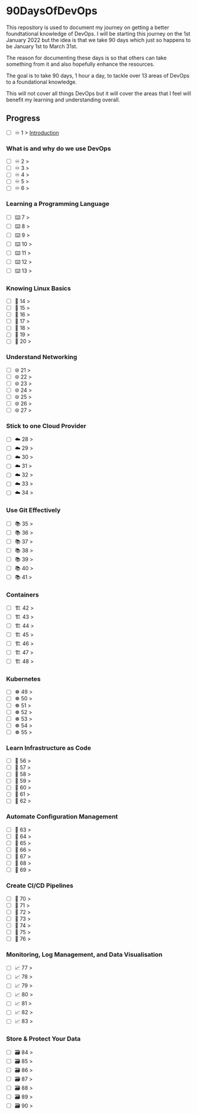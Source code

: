# 90DaysOfDevOps

This repository is used to document my journey on getting a better foundtational knowledge of DevOps. I will be starting this journey on the 1st January 2022 but the idea is that we take 90 days which just so happens to be January 1st to March 31st. 

The reason for documenting these days is so that others can take something from it and also hopefully enhance the resources. 

The goal is to take 90 days, 1 hour a day, to tackle over 13 areas of DevOps to a foundational knowledge. 

This will not cover all things DevOps but it will cover the areas that I feel will benefit my learning and understanding overall. 

## Progress 

- [ ] ♾️ 1 > [Introduction](Days/day1.md)

### What is and why do we use DevOps


- [ ] ♾️ 2 > [](Days/day2.md)
- [ ] ♾️ 3 > [](Days/day3.md)
- [ ] ♾️ 4 > [](Days/day4.md)
- [ ] ♾️ 5 > [](Days/day5.md)
- [ ] ♾️ 6 > [](Days/day6.md)

### Learning a Programming Language

- [ ] ⌨️ 7 > [](Days/day7.md)
- [ ] ⌨️ 8 > [](Days/day8.md)
- [ ] ⌨️ 9 > [](Days/day9.md)
- [ ] ⌨️ 10 > [](Days/day10.md)
- [ ] ⌨️ 11 > [](Days/day11.md)
- [ ] ⌨️ 12 > [](Days/day12.md)
- [ ] ⌨️ 13 > [](Days/day13.md)

### Knowing Linux Basics

- [ ] 🐧 14 > [](Days/day14.md)
- [ ] 🐧 15 > [](Days/day15.md)
- [ ] 🐧 16 > [](Days/day16.md)
- [ ] 🐧 17 > [](Days/day17.md)
- [ ] 🐧 18 > [](Days/day18.md)
- [ ] 🐧 19 > [](Days/day19.md)
- [ ] 🐧 20 > [](Days/day20.md)

### Understand Networking

- [ ] 🌐 21 > [](Days/day21.md)
- [ ] 🌐 22 > [](Days/day22.md)
- [ ] 🌐 23 > [](Days/day23.md)
- [ ] 🌐 24 > [](Days/day24.md)
- [ ] 🌐 25 > [](Days/day25.md)
- [ ] 🌐 26 > [](Days/day26.md)
- [ ] 🌐 27 > [](Days/day27.md)

### Stick to one Cloud Provider

- [ ] ☁️ 28 > [](Days/day28.md)
- [ ] ☁️ 29 > [](Days/day29.md)
- [ ] ☁️ 30 > [](Days/day30.md)
- [ ] ☁️ 31 > [](Days/day31.md)
- [ ] ☁️ 32 > [](Days/day32.md)
- [ ] ☁️ 33 > [](Days/day33.md)
- [ ] ☁️ 34 > [](Days/day34.md)

### Use Git Effectively

- [ ] 📚 35 > [](Days/day35.md)
- [ ] 📚 36 > [](Days/day36.md)
- [ ] 📚 37 > [](Days/day37.md)
- [ ] 📚 38 > [](Days/day38.md)
- [ ] 📚 39 > [](Days/day39.md)
- [ ] 📚 40 > [](Days/day40.md)
- [ ] 📚 41 > [](Days/day41.md)

### Containers 

- [ ] 🏗️ 42 > [](Days/day42.md)
- [ ] 🏗️ 43 > [](Days/day43.md)
- [ ] 🏗️ 44 > [](Days/day44.md)
- [ ] 🏗️ 45 > [](Days/day45.md)
- [ ] 🏗️ 46 > [](Days/day46.md)
- [ ] 🏗️ 47 > [](Days/day47.md)
- [ ] 🏗️ 48 > [](Days/day48.md)

### Kubernetes

- [ ] ☸ 49 > [](Days/day49.md)
- [ ] ☸ 50 > [](Days/day50.md)
- [ ] ☸ 51 > [](Days/day51.md)
- [ ] ☸ 52 > [](Days/day52.md)
- [ ] ☸ 53 > [](Days/day53.md)
- [ ] ☸ 54 > [](Days/day54.md)
- [ ] ☸ 55 > [](Days/day55.md)

### Learn Infrastructure as Code

- [ ] 🤖 56 > [](Days/day56.md)
- [ ] 🤖 57 > [](Days/day57.md)
- [ ] 🤖 58 > [](Days/day58.md)
- [ ] 🤖 59 > [](Days/day59.md)
- [ ] 🤖 60 > [](Days/day60.md)
- [ ] 🤖 61 > [](Days/day61.md)
- [ ] 🤖 62 > [](Days/day62.md)

### Automate Configuration Management

- [ ] 📜 63 > [](Days/day63.md)
- [ ] 📜 64 > [](Days/day64.md)
- [ ] 📜 65 > [](Days/day65.md)
- [ ] 📜 66 > [](Days/day66.md)
- [ ] 📜 67 > [](Days/day67.md)
- [ ] 📜 68 > [](Days/day68.md)
- [ ] 📜 69 > [](Days/day69.md)

### Create CI/CD Pipelines 

- [ ] 🔄 70 > [](Days/day70.md)
- [ ] 🔄 71 > [](Days/day71.md)
- [ ] 🔄 72 > [](Days/day72.md)
- [ ] 🔄 73 > [](Days/day73.md)
- [ ] 🔄 74 > [](Days/day74.md)
- [ ] 🔄 75 > [](Days/day75.md)
- [ ] 🔄 76 > [](Days/day76.md)

### Monitoring, Log Management, and Data Visualisation

- [ ] 📈 77 > [](Days/day77.md)
- [ ] 📈 78 > [](Days/day78.md)
- [ ] 📈 79 > [](Days/day79.md)
- [ ] 📈 80 > [](Days/day80.md)
- [ ] 📈 81 > [](Days/day81.md)
- [ ] 📈 82 > [](Days/day82.md)
- [ ] 📈 83 > [](Days/day83.md)

### Store & Protect Your Data

- [ ] 🗃️ 84 > [](Days/day84.md)
- [ ] 🗃️ 85 > [](Days/day85.md)
- [ ] 🗃️ 86 > [](Days/day86.md)
- [ ] 🗃️ 87 > [](Days/day87.md)
- [ ] 🗃️ 88 > [](Days/day88.md)
- [ ] 🗃️ 89 > [](Days/day89.md)
- [ ] 🗃️ 90 > [](Days/day90.md)

